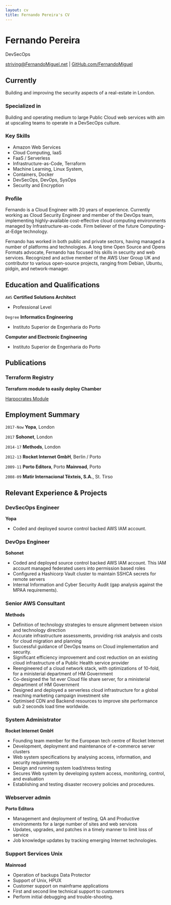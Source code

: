 ```yaml
---
layout: cv
title: Fernando Pereira's CV
---
```

# Fernando Pereira
DevSecOps

<div id="webaddress">
<a href="mailto:striving@FernandoMiguel.net">striving@FernandoMiguel.net</a>
| <a href="https://github.com/FernandoMiguel/">GitHub.com/FernandoMiguel</a>
</div>


## Currently

Building and improving the security aspects of a real-estate in London.

### Specialized in

Building and operating medium to large Public Cloud web services with aim at upscaling teams to operate in a DevSecOps culture.

### Key Skills

* Amazon Web Services
* Cloud Computing, IaaS
* FaaS / Serverless
* Infrastructure-as-Code, Terraform
* Machine Learning, Linux System,
* Containers, Docker
* DevSecOps, DevOps, SysOps
* Security and Encryption


### Profile

Fernando is a Cloud Engineer with 20 years of experience. Currently working as Cloud Security Engineer and member of the DevOps team, implementing highly-available cost-effective cloud computing environments managed by Infrastructure-as-code. Firm believer of the future Computing-at-Edge technology.

Fernando has worked in both public and private sectors, having managed a number of platforms and technologies. A long time Open Source and Opens Formats advocate, Fernando has focused his skills in security and web services. Recognized and active member of the AWS User Group UK and contributor to various open-source projects, ranging from Debian, Ubuntu, pidgin, and network-manager.

## Education and Qualifications

`AWS`
__Certified Solutions Architect__
* Professional Level

`Degree`
__Informatics Engineering__
* Instituto Superior de Engenharia do Porto

__Computer and Electronic Engineering__
* Instituto Superior de Engenharia do Porto



## Publications

### Terraform Registry

__Terraform module to easily deploy Chamber__

[Harpocrates Module](https://github.com/yopaproperty/terraform-AWS-Harpocrates)


## Employment Summary

 `2017-Now`
__Yopa__, London

 `2017`
__Sohonet__, London

 `2014-17`
__Methods__, London

`2012-13`
__Rocket Internet GmbH__, Berlin / Porto

`2009-11`
__Porto Editora__, Porto
__Mainroad__, Porto

`2008-09`
__Matir Internacional Têxteis, S.A.__, St. Tirso


## Relevant Experience & Projects

### DevSecOps Engineer
__Yopa__
- Coded and deployed source control backed AWS IAM account.


### DevOps Engineer
__Sohonet__
- Coded and deployed source control backed AWS IAM account. This IAM account managed federated users into permission based roles
- Configured a Hashicorp Vault cluster to maintain SSHCA secrets for remote servers
- Internal Information and Cyber Security Audit (gap analysis against the MPAA requirements).


### Senior AWS Consultant
__Methods__
- Definition of technology strategies to ensure alignment between vision and technology direction
- Accurate infrastructure assessments, providing risk analysis and costs for cloud migration and planning
- Successful guidance of DevOps teams on Cloud implementation and security.
- Significant efficiency improvement and cost reduction on an existing cloud infrastructure of a Public Health service provider
- Reengineered of a cloud network stack, with optimizations of 10-fold, for a ministerial department of HM Government
- Co-designed the 1st ever Cloud file share server, for a ministerial department of HM Government
- Designed and deployed a serverless cloud infrastructure for a global reaching marketing campaign investment site
- Optimised CDN and Backend resources to improve site performance sub 2 seconds load time worldwide.


### System Administrator
__Rocket Internet GmbH__
- Founding team member for the European tech centre of Rocket Internet
- Development, deployment and maintenance of e-commerce server clusters
- Web system specifications by analysing access, information, and security requirements
- Design and running system load/stress testing
- Secures Web system by developing system access, monitoring, control, and evaluation
- Establishing and testing disaster recovery policies and procedures.


### Webserver admin
__Porto Editora__
- Management and deployment of testing, QA and Productive environments for a large number of sites and web services
- Updates, upgrades, and patches in a timely manner to limit loss of service
- Job knowledge updates by tracking emerging Internet technologies.


### Support Services Unix
__Mainroad__
- Operation of backups Data Protector
- Support of Unix, HPUX
- Customer support on mainframe applications
- First and second line technical support to customers
- Perform initial debugging and trouble-shooting.


<!-- ### Footer

Last updated: May 2019 -->
